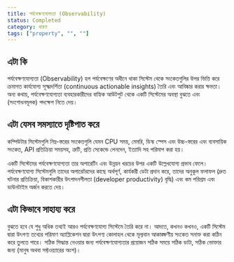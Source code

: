 ```yaml
---
title: পর্যবেক্ষণযোগ্যতা (Observability)
status: Completed
category: ধারণা
tags: ["property", "", ""]
---
```


## এটা কি

পর্যবেক্ষণযোগ্যতা (Observability) হল পর্যবেক্ষণের অধীনে থাকা সিস্টেম থেকে সংকেতগুলির উপর ভিত্তি করে ক্রমাগত কার্যযোগ্য সূক্ষ্মদর্শিতা (continuous actionable insights) তৈরি এবং আবিষ্কার করার ক্ষমতা। অন্য কথায়, পর্যবেক্ষণযোগ্যতা ব্যবহারকারীদের বাহ্যিক আউটপুট থেকে একটি সিস্টেমের অবস্থা বুঝতে এবং (সংশোধনমূলক) পদক্ষেপ নিতে দেয়।

## এটা যেসব সমস্যাতে দৃষ্টিপাত করে

কম্পিউটার সিস্টেমগুলি নিম্ন-স্তরের সংকেতগুলি যেমন CPU সময়, মেমরি, ডিস্ক স্পেস এবং উচ্চ-স্তরের এবং ব্যবসায়িক সংকেত, API প্রতিক্রিয়া সময়সহ, ত্রুটি, প্রতি সেকেন্ডে লেনদেন, ইত্যাদি সহ পরিমাপ করা হয়।

একটি সিস্টেমের পর্যবেক্ষণযোগ্যতা তার অপারেটিং এবং উন্নয়ন খরচের উপর একটি উল্লেখযোগ্য প্রভাব ফেলে।
পর্যবেক্ষণযোগ্য সিস্টেমগুলি তাদের অপারেটরদের কাছে অর্থপূর্ণ, কার্যকরী ডেটা প্রদান করে, তাদের অনুকূল ফলাফল (দ্রুত ঘটনার প্রতিক্রিয়া, বিকাশকারীর উৎপাদনশীলতা (developer productivity) বৃদ্ধি) এবং কম পরিশ্রম এবং ডাউনটাইম অর্জন করতে দেয়।

## এটা কিভাবে সাহায্য করে

বুঝতে হবে যে শুধু অধিক তথ্যই আরও পর্যবেক্ষণযোগ্য সিস্টেমে তৈরি করে না। আদতে, কখনও কখনও, একটি সিস্টেম দ্বারা উৎপণ্য তথ্যের পরিমাণ অ্যাপ্লিকেশন দ্বারা উৎপণ্য কোলাহল থেকে মূল্যবান আকাঙ্ক্ষণীয় সংকেত সনাক্ত করা কঠিন করে তুলতে পারে। সঠিক সিদ্ধান্ত নেওয়ার জন্য পর্যবেক্ষণযোগ্যতার প্রয়োজন সঠিক সময়ে সঠিক ডাটা, সঠিক ভোক্তার জন্য (মানুষ অথবা সফ্টওয়্যারের অংশ)।